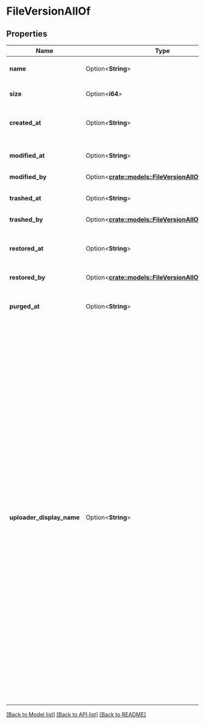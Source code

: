 # FileVersionAllOf

## Properties

Name | Type | Description | Notes
------------ | ------------- | ------------- | -------------
**name** | Option<**String**> | The name of the file version | [optional]
**size** | Option<**i64**> | Size of the file version in bytes | [optional]
**created_at** | Option<**String**> | When the file version object was created | [optional]
**modified_at** | Option<**String**> | When the file version object was last updated | [optional]
**modified_by** | Option<[**crate::models::FileVersionAllOfModifiedBy**](FileVersion_allOf_modified_by.md)> |  | [optional]
**trashed_at** | Option<**String**> | When the file version object was trashed. | [optional]
**trashed_by** | Option<[**crate::models::FileVersionAllOfTrashedBy**](FileVersion_allOf_trashed_by.md)> |  | [optional]
**restored_at** | Option<**String**> | When the file version was restored from the trash. | [optional]
**restored_by** | Option<[**crate::models::FileVersionAllOfRestoredBy**](FileVersion_allOf_restored_by.md)> |  | [optional]
**purged_at** | Option<**String**> | When the file version object will be permanently deleted. | [optional]
**uploader_display_name** | Option<**String**> | The display name of the user that uploaded the file. In most cases this is the name of the user logged in at the time of the upload.  If the file was uploaded using a File Request form that requires the user to provide an email address, this field is populated with that email address. If an email address was not required in the File Request form, this field is set to return a value of `File Request`.  In all other anonymous cases where no email was provided this field will default to a value of `Someone`. | [optional]

[[Back to Model list]](../README.md#documentation-for-models) [[Back to API list]](../README.md#documentation-for-api-endpoints) [[Back to README]](../README.md)


